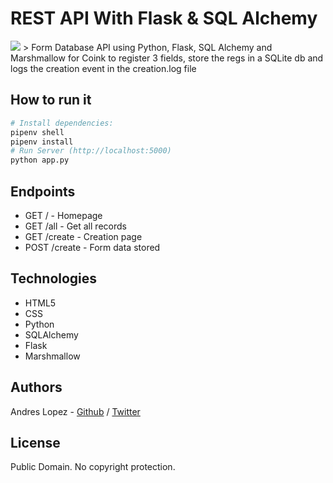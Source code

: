 # REST API With Flask & SQL Alchemy

<img src="https://www.ncrts.com/public/images/webapp-banner.jpg">
> Form Database API using Python, Flask, SQL Alchemy and Marshmallow for Coink to register 3 fields, store the regs in a SQLite db and logs the creation event in the creation.log file

## How to run it

``` bash
# Install dependencies:
pipenv shell
pipenv install
# Run Server (http://localhost:5000)
python app.py
```

## Endpoints

* GET /             - Homepage
* GET     /all      - Get all records
* GET     /create   - Creation page
* POST    /create   - Form data stored

## Technologies

* HTML5
* CSS
* Python
* SQLAlchemy
* Flask
* Marshmallow

## Authors
Andres Lopez - [Github](https://github.com/andylopezr) / [Twitter](https://twitter.com/_andy_lopez_)

## License
Public Domain. No copyright protection.